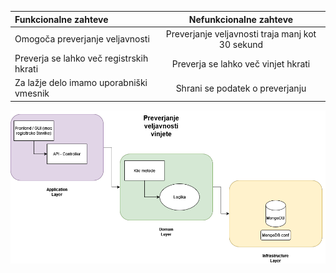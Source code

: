 | Funkcionalne zahteve      | Nefunkcionalne zahteve |
| :---        |    :----:   |
| Omogoča preverjanje veljavnosti | Preverjanje veljavnosti traja manj kot 30 sekund |
| Preverja se lahko več registrskih hkrati | Preverja se lahko več vinjet hkrati |
| Za lažje delo imamo uporabniški vmesnik | Shrani se podatek o preverjanju |

![Veljavnost_diagram](./3.png)